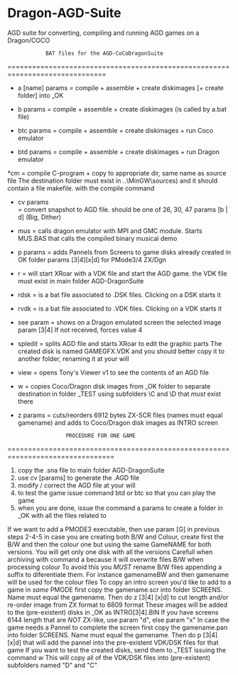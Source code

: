 # Dragon-AGD-Suite
AGD suite for converting, compiling and running AGD games on a Dragon/COCO

			    BAT files for the AGD-CoCoDragonSuite
==============================================================================
* a [name] params   = compile + assemble + create diskimages [+ create folder] into _OK
* b <name> params   = compile + assemble + create diskimages (is called by a.bat file)

* btc <name> params = compile + assemble + create diskimages + run Coco emulator
* btd <name> params = compile + assemble + create diskimages + run Dragon emulator

*cm <name>         = compile C-program + copy to appropriate dir, same name as source file 
 		     The destination folder must exist in ..\MinGW\sources\)
 		     and it should contain a file makefile. with the compile command

* cv <version> <name> params  
		    = convert snapshot to AGD file. 
		      <version> should be one of  26, 30, 47 
		      params [b | d] (Big, Dither)

* mus <VdkFileName> = calls dragon emulator with MPI and GMC module. Starts MUS.BAS
		      that calls the compiled binary musical demo

* p params          = adds Pannels from Screens to game disks already created in OK folder
		      params [3|4][x|d] for PMode3/4 ZX/Dgn

* r <name>	    = will start XRoar with a VDK file and start the AGD game. 
		      the VDK file must exist in main folder AGD-DragonSuite

* rdsk		   = is a bat file associated to .DSK files. Clicking on a DSK starts it
* rvdk		   = is a bat file associated to .VDK files. Clicking on a VDK starts it

* see <name> param  = shows on a Dragon emulated screen the selected image 
		      param [3|4] If not received, forces value 4

* spledit <name>    = splits AGD file and starts XRoar to edit the graphic parts
		      The created disk is named GAMEGFX.VDK and you should better
		      copy it to another folder, renaming it at your will

* view <name>       = opens Tony's Viewer v1 to see the contents of an AGD file

* w                 = copies Coco/Dragon disk images from _OK folder to separate destination
		      in folder _TEST using subfolders \C and \D that *must* exist there

* z        params   = cuts/reorders 6912 bytes ZX-SCR files (names must equal gamename)
	 	      and adds to Coco/Dragon disk images as INTRO screen


				     PROCEDURE FOR ONE GAME
================================================================================
1) copy the .sna file to main folder AGD-DragonSuite
2) use cv <version> <name> [params] to generate the .AGD file
3) modify / correct the AGD file at your will
4) to test the game issue command
  btd or btc <name> <params> so that you can play the game
5) when you are done, issue the command
  a <name> params to create a folder in _OK with all the files related to <name>

If we want to add a PMODE3 executable, then use param [G] in previous steps 2-4-5
	in case you are creating both B/W and Colour, create first the B/W and then the colour one
	but using the same GameNAME for both versions. You will get only one disk with all the versions 
	Carefull when archiving with command a because it will overwrite files B/W when processing colour
	To avoid this you *MUST* rename B/W files appending a suffix to diferentiate them. 
	For instance gamenameBW and then gamename will be used for the colour files
To copy an intro screen you'd like to add to a game in *same* PMODE
  first copy the gamename.scr into folder SCREENS. Name must equal the gamename. Then do
  z [3|4] [x|d] to cut length and/or re-order image from ZX format to 6809 format
	These images will be added to the (pre-existent) disks in _OK as INTRO[3|4].BIN
	If you have screens 6144 length that are *NOT* ZX-like, use param "d", else param "x"
In case the game needs a Pannel to complete the screen
  first copy the gamename.pan into folder SCREENS. Name must equal the gamename. Then do
  p [3|4] [x|d] that will add the pannel into the pre-existent VDK/DSK files for that game
If you want to test the created disks, send them to _TEST issuing the command 
  w	This will copy all of the VDK/DSK files into (pre-existent) subfolders named "D" and "C"
